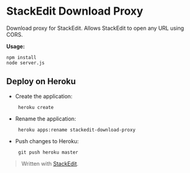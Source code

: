 StackEdit Download Proxy
========================

Download proxy for StackEdit. Allows StackEdit to open any URL using CORS.

**Usage:**

	npm install
	node server.js


Deploy on Heroku
----------------

 - Create the application:

		heroku create

 - Rename the application:

		heroku apps:rename stackedit-download-proxy

 - Push changes to Heroku:

		git push heroku master


> Written with [StackEdit](http://benweet.github.io/stackedit/).